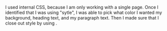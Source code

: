 I used internal CSS, because I am only working with a single page. Once I identified that I was using "sytle", I was able to pick what color I wanted my background, heading text, and my paragraph text. Then I made sure that I close out style by using </style>.
